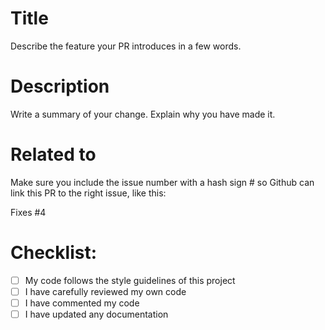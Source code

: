# Title

Describe the feature your PR introduces in a few words.

# Description

Write a summary of your change. Explain why you have made it.

# Related to

Make sure you include the issue number with a hash sign # so Github can link this PR to the right issue, like this:

Fixes #4

# Checklist:

- [ ] My code follows the style guidelines of this project
- [ ] I have carefully reviewed my own code
- [ ] I have commented my code
- [ ] I have updated any documentation

